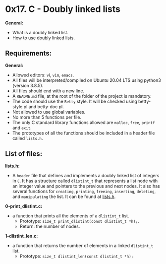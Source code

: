 # 0x17. C - Doubly linked lists

**General:**
- What is a doubly linked list.
- How to use doubly linked lists.
## Requirements:

 **General:**
 - Allowed editors: `v`i, `vim`, `emacs`.
 - All files will be interpreted/compiled on Ubuntu 20.04 LTS using python3 (version 3.8.5).
 - All files should end with a new line.
 - A `README.md` file, at the root of the folder of the project is mandatory.
 - The code should use the `Betty` style. It will be checked using betty-style.pl and betty-doc.pl.
 - Not allowed to use global variables.
 - No more than 5 functions per file.
 - The only C standard library functions allowed are `malloc`, `free`, `printf` and `exit`.
 - The prototypes of all the functions should be included in a header file called `lists.h`.

## List of files:

**lists.h:**
- A `header` file that defines and implements a doubly linked list of integers in `C`. It has a structure called `dlistint_t` that represents a list node with an integer value and pointers to the previous and next nodes. It also has several functions for `creating`, `printing`, `freeing`, `inserting`, `deleting`, and `manipulating` the list. It can be found at [lists.h](https://github.com/ahmedmkamal313/alx-low_level_programming/blob/master/0x17-doubly_linked_lists/lists.h).

**0-print_dlistint.c:**
  - a function that prints all the elements of a `dlistint_t` list.
    - Prototype: `size_t print_dlistint(const dlistint_t *h);`.
    - Return: the number of nodes.

**1-dlistint_len.c:**
  - a function that returns the number of elements in a linked `dlistint_t` list.
    - Prototype: `size_t dlistint_len(const dlistint_t *h);`

